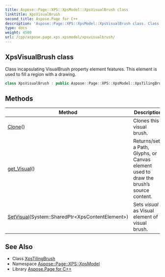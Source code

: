```yaml
---
title: Aspose::Page::XPS::XpsModel::XpsVisualBrush class
linktitle: XpsVisualBrush
second_title: Aspose.Page for C++
description: 'Aspose::Page::XPS::XpsModel::XpsVisualBrush class. Class incapsulating VisualBrush property element features. This element is used to fill a region with a drawing in C++.'
type: docs
weight: 4500
url: /cpp/aspose.page.xps.xpsmodel/xpsvisualbrush/
---
```

## XpsVisualBrush class


Class incapsulating VisualBrush property element features. This element is used to fill a region with a drawing.

```cpp
class XpsVisualBrush : public Aspose::Page::XPS::XpsModel::XpsTilingBrush
```

## Methods

| Method | Description |
| --- | --- |
| [Clone](./clone/)() | Clones this visual brush. |
| [get_Visual](./get_visual/)() | Returns/sets a Path, Glyphs, or Canvas element used to draw the brush’s source content. |
| [SetVisual](./setvisual/)(System::SharedPtr\<XpsContentElement\>) | Sets *visual*  as Visual element of visual brush. |
## See Also

* Class [XpsTilingBrush](../xpstilingbrush/)
* Namespace [Aspose::Page::XPS::XpsModel](../)
* Library [Aspose.Page for C++](../../)
